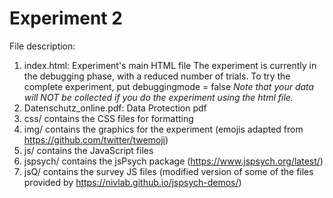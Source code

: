 # Experiment 2

File description:
1. index.html: Experiment's main HTML file
    The experiment is currently in the debugging phase, with a reduced number of trials.
    To try the complete experiment, put debuggingmode = false
    _Note that your data will NOT be collected if you do the experiment using the html file._
2. Datenschutz_online.pdf: Data Protection pdf
3. css/ contains the CSS files for formatting
4. img/ contains the graphics for the experiment (emojis adapted from https://github.com/twitter/twemoji)
4. js/ contains the JavaScript files
5. jspsych/ contains the jsPsych package (https://www.jspsych.org/latest/)
6. jsQ/ contains the survey JS files 
    (modified version of some of the files provided by 
        https://nivlab.github.io/jspsych-demos/)
